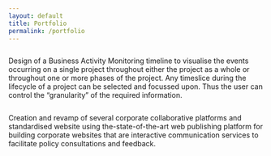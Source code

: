 ```yaml
---
layout: default
title: Portfolio
permalink: /portfolio
---
```


<div class="img_row">
    <a href="https://virdesm.github.io/virginie.desmedt.github.io/assets/project-1.png"> <img class="col one" src="{{ site.baseurl }}"/virginie.desmedt.github.io/assets/project-1.png" alt="" title="example image"/></a>
    <div class="col three caption">

Design of a Business Activity Monitoring timeline to visualise the events occurring on a single project throughout either the project as a whole or throughout one or more phases of the project. Any timeslice during the lifecycle of a project can be selected and focussed upon. Thus the user can control the “granularity” of the required information.

</div>
</div>

<div class="img_row">
   <a href="https://virdesm.github.io/virginie.desmedt.github.io/assets/project-2.png"> <img class="col one" src="{{ site.baseurl }}"/virginie.desmedt.github.io/assets/project-2.png" alt="" title="example image"/></a>
    <div class="col three caption">
  
Creation and revamp of several corporate collaborative platforms and standardised website using the-state-of-the-art web publishing platform for building corporate websites that are interactive communication services to facilitate policy consultations and feedback.

</div>
</div>

<!--<ul>
 
  {% for post in site.posts limit: maxposts %}
        <li>
            <p>{{ post.title }}</p>
                <p>
       {{ post.content | strip_html | truncatewords:75 }}
       </p>
            </li>
        {% endfor %}</ul><-->
 
